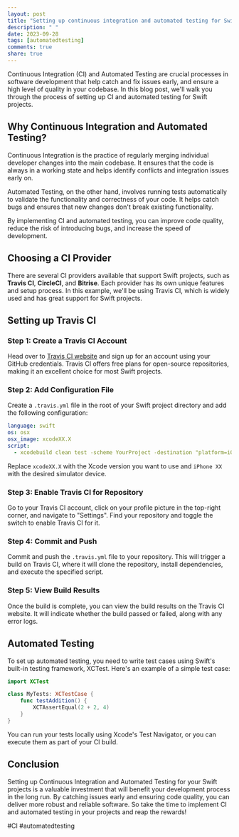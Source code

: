 ```yaml
---
layout: post
title: "Setting up continuous integration and automated testing for Swift projects"
description: " "
date: 2023-09-28
tags: [automatedtesting]
comments: true
share: true
---
```


Continuous Integration (CI) and Automated Testing are crucial processes in software development that help catch and fix issues early, and ensure a high level of quality in your codebase. In this blog post, we'll walk you through the process of setting up CI and automated testing for Swift projects.

## Why Continuous Integration and Automated Testing?

Continuous Integration is the practice of regularly merging individual developer changes into the main codebase. It ensures that the code is always in a working state and helps identify conflicts and integration issues early on.

Automated Testing, on the other hand, involves running tests automatically to validate the functionality and correctness of your code. It helps catch bugs and ensures that new changes don't break existing functionality.

By implementing CI and automated testing, you can improve code quality, reduce the risk of introducing bugs, and increase the speed of development.

## Choosing a CI Provider

There are several CI providers available that support Swift projects, such as **Travis CI**, **CircleCI**, and **Bitrise**. Each provider has its own unique features and setup process. In this example, we'll be using Travis CI, which is widely used and has great support for Swift projects.

## Setting up Travis CI

### Step 1: Create a Travis CI Account

Head over to [Travis CI website](https://travis-ci.org/) and sign up for an account using your GitHub credentials. Travis CI offers free plans for open-source repositories, making it an excellent choice for most Swift projects.

### Step 2: Add Configuration File

Create a `.travis.yml` file in the root of your Swift project directory and add the following configuration:

```yaml
language: swift
os: osx
osx_image: xcodeXX.X
script: 
  - xcodebuild clean test -scheme YourProject -destination "platform=iOS Simulator,name=iPhone XX" CODE_SIGN_IDENTITY="" CODE_SIGNING_REQUIRED=NO
```

Replace `xcodeXX.X` with the Xcode version you want to use and `iPhone XX` with the desired simulator device.

### Step 3: Enable Travis CI for Repository

Go to your Travis CI account, click on your profile picture in the top-right corner, and navigate to "Settings". Find your repository and toggle the switch to enable Travis CI for it.

### Step 4: Commit and Push

Commit and push the `.travis.yml` file to your repository. This will trigger a build on Travis CI, where it will clone the repository, install dependencies, and execute the specified script.

### Step 5: View Build Results

Once the build is complete, you can view the build results on the Travis CI website. It will indicate whether the build passed or failed, along with any error logs.

## Automated Testing

To set up automated testing, you need to write test cases using Swift's built-in testing framework, XCTest. Here's an example of a simple test case:

```swift
import XCTest

class MyTests: XCTestCase {
    func testAddition() {
        XCTAssertEqual(2 + 2, 4)
    }
}
```

You can run your tests locally using Xcode's Test Navigator, or you can execute them as part of your CI build.

## Conclusion

Setting up Continuous Integration and Automated Testing for your Swift projects is a valuable investment that will benefit your development process in the long run. By catching issues early and ensuring code quality, you can deliver more robust and reliable software. So take the time to implement CI and automated testing in your projects and reap the rewards!

#CI #automatedtesting